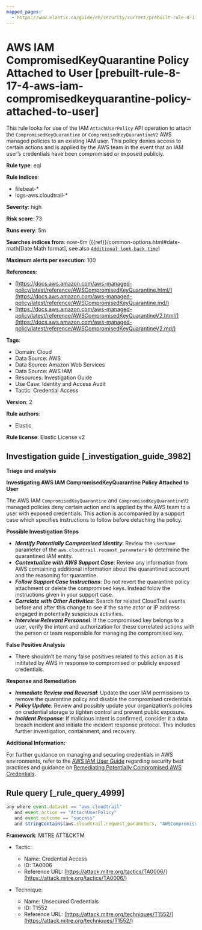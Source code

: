 ```yaml
---
mapped_pages:
  - https://www.elastic.co/guide/en/security/current/prebuilt-rule-8-17-4-aws-iam-compromisedkeyquarantine-policy-attached-to-user.html
---
```


# AWS IAM CompromisedKeyQuarantine Policy Attached to User [prebuilt-rule-8-17-4-aws-iam-compromisedkeyquarantine-policy-attached-to-user]

This rule looks for use of the IAM `AttachUserPolicy` API operation to attach the `CompromisedKeyQuarantine` or `CompromisedKeyQuarantineV2` AWS managed policies to an existing IAM user. This policy denies access to certain actions and is applied by the AWS team in the event that an IAM user’s credentials have been compromised or exposed publicly.

**Rule type**: eql

**Rule indices**:

* filebeat-*
* logs-aws.cloudtrail-*

**Severity**: high

**Risk score**: 73

**Runs every**: 5m

**Searches indices from**: now-6m ({{ref}}/common-options.html#date-math[Date Math format], see also [`Additional look-back time`](docs-content://solutions/security/detect-and-alert/create-detection-rule.md#rule-schedule))

**Maximum alerts per execution**: 100

**References**:

* [https://docs.aws.amazon.com/aws-managed-policy/latest/reference/AWSCompromisedKeyQuarantine.html/](https://docs.aws.amazon.com/aws-managed-policy/latest/reference/AWSCompromisedKeyQuarantine.md/)
* [https://docs.aws.amazon.com/aws-managed-policy/latest/reference/AWSCompromisedKeyQuarantineV2.html/](https://docs.aws.amazon.com/aws-managed-policy/latest/reference/AWSCompromisedKeyQuarantineV2.md/)

**Tags**:

* Domain: Cloud
* Data Source: AWS
* Data Source: Amazon Web Services
* Data Source: AWS IAM
* Resources: Investigation Guide
* Use Case: Identity and Access Audit
* Tactic: Credential Access

**Version**: 2

**Rule authors**:

* Elastic

**Rule license**: Elastic License v2

## Investigation guide [_investigation_guide_3982]

**Triage and analysis**

**Investigating AWS IAM CompromisedKeyQuarantine Policy Attached to User**

The AWS IAM `CompromisedKeyQuarantine` and `CompromisedKeyQuarantineV2` managed policies deny certain action and is applied by the AWS team to a user with exposed credentials. This action is accompanied by a support case which specifies instructions to follow before detaching the policy.

**Possible Investigation Steps**

* ***Identify Potentially Compromised Identity***: Review the `userName` parameter of the `aws.cloudtrail.request_parameters` to determine the quarantined IAM entity.
* ***Contextualize with AWS Support Case***: Review any information from AWS comtaining additional information about the quarantined account and the reasoning for quarantine.
* ***Follow Support Case Instructions***: Do not revert the quarantine policy attachment or delete the compromised keys. Instead folow the instructions given in your support case.
* ***Correlate with Other Activities***: Search for related CloudTrail events before and after this change to see if the same actor or IP address engaged in potentially suspicious activities.
* ***Interview Relevant Personnel***: If the compromised key belongs to a user, verify the intent and authorization for these correlated actions with the person or team responsible for managing the compromised key.

**False Positive Analysis**

* There shouldn’t be many false positives related to this action as it is inititated by AWS in response to compromised or publicly exposed credentials.

**Response and Remediation**

* ***Immediate Review and Reversal***: Update the user IAM permissions to remove the quarantine policy and disable the compromised credentials.
* ***Policy Update***: Review and possibly update your organization’s policies on credential storage to tighten control and prevent public exposure.
* ***Incident Response***: If malicious intent is confirmed, consider it a data breach incident and initiate the incident response protocol. This includes further investigation, containment, and recovery.

**Additional Information:**

For further guidance on managing and securing credentials in AWS environments, refer to the [AWS IAM User Guide](https://docs.aws.amazon.com/IAM/latest/UserGuide/best-practices.html) regarding security best practices and guidance on [Remediating Potentially Compromised AWS Credentials](https://docs.aws.amazon.com/guardduty/latest/ug/compromised-creds.html).


## Rule query [_rule_query_4999]

```js
any where event.dataset == "aws.cloudtrail"
   and event.action == "AttachUserPolicy"
   and event.outcome == "success"
   and stringContains(aws.cloudtrail.request_parameters, "AWSCompromisedKeyQuarantine")
```

**Framework**: MITRE ATT&CKTM

* Tactic:

    * Name: Credential Access
    * ID: TA0006
    * Reference URL: [https://attack.mitre.org/tactics/TA0006/](https://attack.mitre.org/tactics/TA0006/)

* Technique:

    * Name: Unsecured Credentials
    * ID: T1552
    * Reference URL: [https://attack.mitre.org/techniques/T1552/](https://attack.mitre.org/techniques/T1552/)



